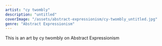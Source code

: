 ```yaml
---
artist: "cy twombly"
description: "untitled"
coverImage: "/assets/abstract-expressionism/cy-twombly_untitled.jpg"
genre: "Abstract Expressionism"
---
```

This is an art by cy twombly on Abstract Expressionism

